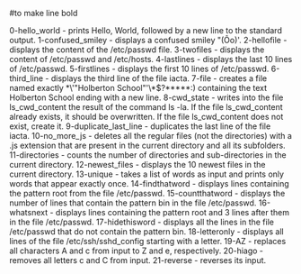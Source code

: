 #to make line bold

0-hello_world - prints Hello, World, followed by a new line to the standard output.
1-confused_smiley - displays a confused smiley "(Ôo)'.
2-hellofile - displays the content of the /etc/passwd file.
3-twofiles - displays the content of /etc/passwd and /etc/hosts.
4-lastlines - displays the last 10 lines of /etc/passwd.
5-firstlines - displays the first 10 lines of /etc/passwd.
6-third_line - displays the third line of the file iacta.
7-file - creates a file named exactly \*\\'"Holberton School"\'\\*$\?\*\*\*\*\*:) containing the text Holberton School ending with a new line.
8-cwd_state - writes into the file ls_cwd_content the result of the command ls -la. If the file ls_cwd_content already exists, it should be overwritten. If the file ls_cwd_content does not exist, create it.
9-duplicate_last_line - duplicates the last line of the file iacta.
10-no_more_js - deletes all the regular files (not the directories) with a .js extension that are present in the current directory and all its subfolders.
11-directories - counts the number of directories and sub-directories in the current directory.
12-newest_files - displays the 10 newest files in the current directory.
13-unique - takes a list of words as input and prints only words that appear exactly once.
14-findthatword - displays lines containing the pattern root from the file /etc/passwd.
15-countthatword - displays the number of lines that contain the pattern bin in the file /etc/passwd.
16-whatsnext - displays lines containing the pattern root and 3 lines after them in the file /etc/passwd.
17-hidethisword - displays all the lines in the file /etc/passwd that do not contain the pattern bin.
18-letteronly - displays all lines of the file /etc/ssh/sshd_config starting with a letter.
19-AZ - replaces all characters A and c from input to Z and e, respectively.
20-hiago - removes all letters c and C from input.
21-reverse - reverses its input.

